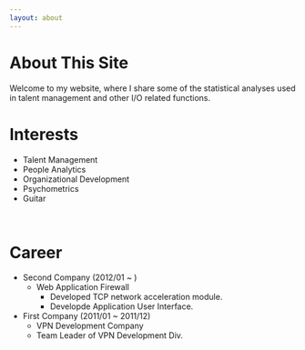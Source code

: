 ```yaml
---
layout: about 
---
```


# About This Site
  Welcome to my website, where I share some of the statistical analyses used in talent management and other I/O related functions. 
<br/>


# Interests
- Talent Management
- People Analytics
- Organizational Development
- Psychometrics
- Guitar
 
<br/>


# Career
* Second Company (2012/01 ~ )
  * Web Application Firewall
    * Developed TCP network acceleration module.
    * Developde Application User Interface.
* First Company (2011/01 ~ 2011/12)
  * VPN Development Company
  * Team Leader of VPN Development Div.
